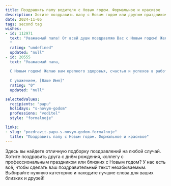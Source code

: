 ```yaml
---
title: Поздравить папу водителя с Новым годом. Формальное и красивое
description: Хотите поздравить папу с Новым годом или другим праздником? Наш ИИ создаст незабываемое поздравление, а вы обязательно выделитесь среди других.  
date: 2024-11-05
tags: second tag
wishes:
- id: 112971
  text: "Уважаемый папа! От всей души поздравляю Вас с Новым годом! Желаю Вам крепкого здоровья, благополучия, успехов в Вашей непростой, но важной профессии водителя, а также спокойствия на дорогах и долгих лет жизни, наполненных радостью и счастьем. С Новым годом!
  "
  rating: "undefined"
  updated: "null"
- id: 20555
  text: "Уважаемый папа,
  
  С Новым годом! Желаю вам крепкого здоровья, счастья и успехов в работе. Пусть каждый ваш день будет наполнен радостью и теплом семьи. Спасибо за ваш нелегкий труд водителя, за вашу отвагу и преданность делу. Пусть Новый год принесет вам много новых впечатлений и приятных моментов. С наилучшими пожеланиями и любовью.
  
  С уважением, [Ваше Имя]"
  rating: "0"
  updated: "null"

selectedValues:
  recipients: "papu"
  holidays: "s-novym-godom"
  professions: "voditel"
  style: "formalnoje"

links:
- slug: "pozdravit-papu-s-novym-godom-formalnoje"
  title: "Поздравить папу с Новым годом. Формальное и красивое"
---
```


Здесь вы найдете отличную подборку поздравлений на любой случай. 
Хотите поздравить друга с днём рождения, коллегу с профессиональным праздником или близких с Новым годом? У нас есть всё, чтобы сделать ваш поздравительный текст незабываемым. Выбирайте нужную категорию и находите лучшие слова для ваших близких и друзей!
